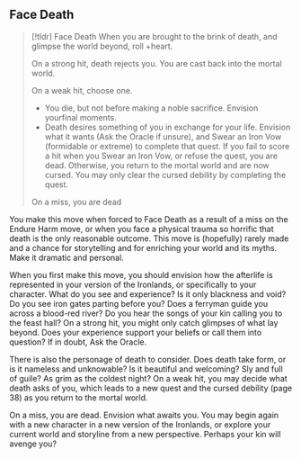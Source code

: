 ## Face Death
>[!tldr] Face Death
>When you are brought to the brink of death, and glimpse the world beyond, roll +heart.
>
>On a strong hit, death rejects you. You are cast back into the mortal world.
>
>On a weak hit, choose one.
>- You die, but not before making a noble sacrifice. Envision yourfinal moments.
>- Death desires something of you in exchange for your life. Envision what it wants (Ask the Oracle if unsure), and Swear an Iron Vow (formidable or extreme) to complete that quest. If you fail to score a hit when you Swear an Iron Vow, or refuse the quest, you are dead. Otherwise, you return to the mortal world and are now cursed. You may only clear the cursed debility by completing the quest. 
>
>On a miss, you are dead

You make this move when forced to Face Death as a result of a miss on the Endure Harm move, or when you face a physical trauma so horrific that death is the only reasonable outcome. This move is (hopefully) rarely made and a chance for storytelling and for enriching your world and its myths. Make it dramatic and personal.

When you first make this move, you should envision how the afterlife is represented in your version of the Ironlands, or specifically to your character. What do you see and experience? Is it only blackness and void? Do you see iron gates parting before you? Does a ferryman guide you across a blood-red river? Do you hear the songs of your kin calling you to the feast hall? On a strong hit, you might only catch glimpses of what lay beyond. Does your experience support your beliefs or call them into question? If in doubt, Ask the Oracle.

There is also the personage of death to consider. Does death take form, or is it nameless and unknowable? Is it beautiful and welcoming? Sly and full of guile? As grim as the coldest night? On a weak hit, you may decide what death asks of you, which leads to a new quest and the cursed debility (page 38) as you return to the mortal world.

On a miss, you are dead. Envision what awaits you. You may begin again with a new character in a new version of the Ironlands, or explore your current world and storyline from a new perspective. Perhaps your kin will avenge you?